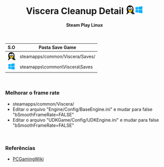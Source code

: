 <h1 align="center"> Viscera Cleanup Detail <img width="55" height="" src="/assets/icons/os.png"></h1>
<h4 align="center">Steam Play Linux</h4>
<br>

S.O | Pasta Save Game
------------ | -------------  
<img width="25" height="" src="/assets/icons/linux.png">|steamapps/common/Viscera/Saves/
<img width="25" height="" src="/assets/icons/windows.png">|steamapps\common\Viscera\Saves

<br>

### Melhorar o frame rate

- steamapps/common/Viscera/
- Editar o arquivo "Engine/Config/BaseEngine.ini" e mudar para false "bSmoothFrameRate=FALSE"
- Editar o arquivo "UDKGame/Config/UDKEngine.ini" e mudar para false "bSmoothFrameRate=FALSE"

<br>

### Referências

- [PCGamingWiki](https://www.pcgamingwiki.com/wiki/Viscera_Cleanup_Detail)